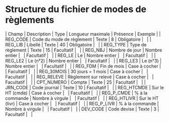 # Structure du fichier de modes de règlements









| Champ | Description | Type | Longueur
maximale | Présence | Exemple |
| REG\_CODE | Code du mode de règlement | Texte | 8 | Obligatoire |   |
| REG\_LIB | Libellé | Texte | 40 | Obligatoire |   |
| REG\_TYPE | Type de règlement | Texte | 15 | Facultatif |   |
| REG\_NBJ | Nombre de jour | Nombre entier |   | Facultatif |   |
| REG\_LE | Le | Nombre entier |   | Facultatif |   |
| REG\_LE2 | Le (n°2) | Nombre entier |   | Facultatif |   |
| REG\_LE3 | Le (n°3) | Nombre entier |   | Facultatif |   |
| REG\_FDM | Fin de mois | Case à cocher |   | Facultatif |   |
| REG\_30MOIS | 30 jours = 1 mois | Case à cocher |   | Facultatif |   |
| REG\_RELEVE | Règlement sur relevé | Case à cocher |   | Facultatif |   |
| CPT\_NUMERO | Compte | Texte | 25 | Facultatif |   |
| JRN\_CODE | Code journal | Texte | 10 | Facultatif |   |
| REG\_HTCMDE | Sur le HT (cmde) | Case à cocher |   | Facultatif |   |
| REG\_P\_CMDE | % à la commande | Nombre à virgule |   | Facultatif |   |
| REG\_HTLIVR | Sur le HT (livr) | Case à cocher |   | Facultatif |   |
| REG\_P\_LIVR | % à la commande | Nombre à virgule |   | Facultatif |   |
| DEV\_CODE | Code devise | Texte | 3 | Facultatif |   |


